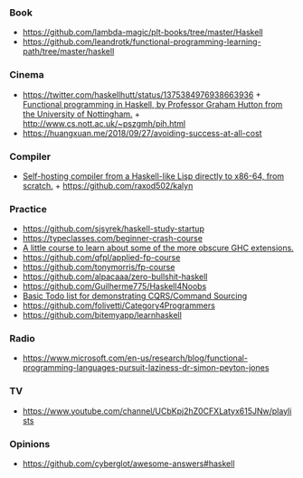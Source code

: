 ### Book

- https://github.com/lambda-magic/plt-books/tree/master/Haskell
- https://github.com/leandrotk/functional-programming-learning-path/tree/master/haskell

### Cinema

- https://twitter.com/haskellhutt/status/1375384976938663936 + [Functional programming in Haskell, by Professor Graham Hutton from the University of Nottingham.](https://www.youtube.com/playlist?list=PLF1Z-APd9zK7usPMx3LGMZEHrECUGodd3) + http://www.cs.nott.ac.uk/~pszgmh/pih.html
- https://huangxuan.me/2018/09/27/avoiding-success-at-all-cost

### Compiler

- [Self-hosting compiler from a Haskell-like Lisp directly to x86-64, from scratch.](https://intuitiveexplanations.com/tech/kalyn) + https://github.com/raxod502/kalyn

### Practice

- https://github.com/sjsyrek/haskell-study-startup
- https://typeclasses.com/beginner-crash-course
- [A little course to learn about some of the more obscure GHC extensions.](https://github.com/i-am-tom/haskell-exercises)
- https://github.com/qfpl/applied-fp-course
- https://github.com/tonymorris/fp-course
- https://github.com/alpacaaa/zero-bullshit-haskell
- https://github.com/Guilherme775/Haskell4Noobs
- [Basic Todo list for demonstrating CQRS/Command Sourcing](https://github.com/Eventuria/demonstration-gsd)
- https://github.com/folivetti/Category4Programmers
- https://github.com/bitemyapp/learnhaskell

### Radio

- https://www.microsoft.com/en-us/research/blog/functional-programming-languages-pursuit-laziness-dr-simon-peyton-jones

### TV

- https://www.youtube.com/channel/UCbKpj2hZ0CFXLatyx615JNw/playlists


### Opinions

- https://github.com/cyberglot/awesome-answers#haskell